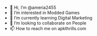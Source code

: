 - 👋 Hi, I’m @ameria2455
- 👀 I’m interested in Modded Games
- 🌱 I’m currently learning Digital Marketing
- 💞️ I’m looking to collaborate on People
- 📫 How to reach me on apkthrills.com

<!---
ameria2455/ameria2455 is a ✨ special ✨ repository because its `README.md` (this file) appears on your GitHub profile.
You can click the Preview link to take a look at your changes.
--->
